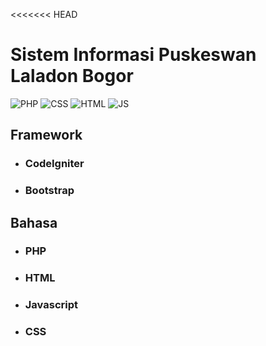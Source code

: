 <<<<<<< HEAD
# Sistem Informasi Puskeswan Laladon Bogor

![PHP](https://img.shields.io/badge/PHP-777BB4?style=for-the-badge&logo=php&logoColor=white) ![CSS](https://img.shields.io/badge/CSS-239120?&style=for-the-badge&logo=css3&logoColor=white) ![HTML](https://img.shields.io/badge/HTML-239120?style=for-the-badge&logo=html5&logoColor=white) ![JS](https://img.shields.io/badge/Javascript-239120?style=for-the-badge&logo=html5&logoColor=white)

## Framework

- ### CodeIgniter
- ### Bootstrap

## Bahasa
- ### PHP
- ### HTML
- ### Javascript
- ### CSS
